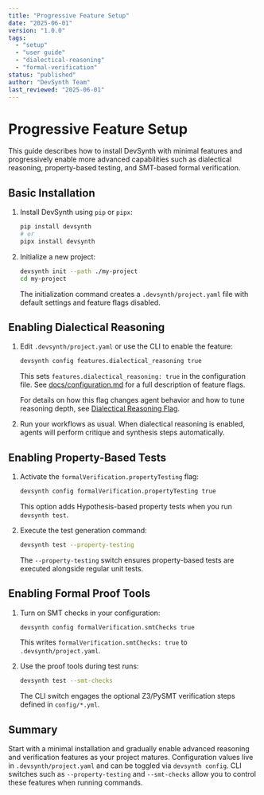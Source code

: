 ```yaml
---
title: "Progressive Feature Setup"
date: "2025-06-01"
version: "1.0.0"
tags:
  - "setup"
  - "user guide"
  - "dialectical-reasoning"
  - "formal-verification"
status: "published"
author: "DevSynth Team"
last_reviewed: "2025-06-01"
---
```


# Progressive Feature Setup

This guide describes how to install DevSynth with minimal features and progressively enable more advanced capabilities such as dialectical reasoning, property-based testing, and SMT-based formal verification.

## Basic Installation

1. Install DevSynth using `pip` or `pipx`:

   ```bash
   pip install devsynth
   # or
   pipx install devsynth
   ```

2. Initialize a new project:

   ```bash
   devsynth init --path ./my-project
   cd my-project
   ```

   The initialization command creates a `.devsynth/project.yaml` file with default settings and feature flags disabled.

## Enabling Dialectical Reasoning

1. Edit `.devsynth/project.yaml` or use the CLI to enable the feature:

   ```bash
   devsynth config features.dialectical_reasoning true
   ```

   This sets `features.dialectical_reasoning: true` in the configuration file. See [docs/configuration.md](../configuration.md) for a full description of feature flags.

   For details on how this flag changes agent behavior and how to tune reasoning depth, see [Dialectical Reasoning Flag](../architecture/dialectical_reasoning.md#dialectical-reasoning-flag).

2. Run your workflows as usual. When dialectical reasoning is enabled, agents will perform critique and synthesis steps automatically.

## Enabling Property-Based Tests

1. Activate the `formalVerification.propertyTesting` flag:

   ```bash
   devsynth config formalVerification.propertyTesting true
   ```

   This option adds Hypothesis-based property tests when you run `devsynth test`.

2. Execute the test generation command:

   ```bash
   devsynth test --property-testing
   ```

   The `--property-testing` switch ensures property-based tests are executed alongside regular unit tests.

## Enabling Formal Proof Tools

1. Turn on SMT checks in your configuration:

   ```bash
   devsynth config formalVerification.smtChecks true
   ```

   This writes `formalVerification.smtChecks: true` to `.devsynth/project.yaml`.

2. Use the proof tools during test runs:

   ```bash
   devsynth test --smt-checks
   ```

   The CLI switch engages the optional Z3/PySMT verification steps defined in `config/*.yml`.

## Summary

Start with a minimal installation and gradually enable advanced reasoning and verification features as your project matures. Configuration values live in `.devsynth/project.yaml` and can be toggled via `devsynth config`. CLI switches such as `--property-testing` and `--smt-checks` allow you to control these features when running commands.

